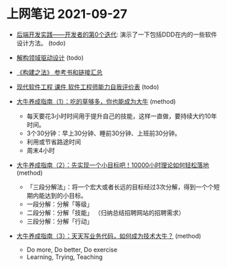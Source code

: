 # 上网笔记 2021-09-27

- [后端开发实践——开发者的第0个迭代][backend]: 演示了一下包括DDD在内的一些软件设计方法。 (todo)
- [解构领域驱动设计][ddd] (todo)
- [《构建之法》 参考书和链接汇总][build]
- [现代软件工程 课件 软件工程师能力自我评价表][evaluate] (todo)
- [大牛养成指南（1）：吃的草够多，你也能成为大牛][expert1] (method)
  - 每天要花3小时时间用于提升自己的技能，这样一直做，要持续大约10年时间。
  - 3个30分钟：早上30分钟、睡前30分钟、上班前30分钟。
  - 利用或节省路途时间
  - 周末4小时
- [大牛养成指南（2）：先实现一个小目标吧！10000小时理论如何轻松落地][expert2] (method)
  - 「三段分解法」：将一个宏大或者长远的目标经过3次分解，得到一个个短期内能达到的小目标。
  - 一段分解：分解「等级」
  - 二段分解：分解「技能」 （归纳总结招聘网站的招聘需求）
  - 三段分解：分解「行动」
- [大牛养成指南（3）：天天写业务代码，如何成为技术大牛？][expert3] (method)
  - Do more, Do better, Do exercise
  - Learning, Trying, Teaching

  [backend]: https://insights.thoughtworks.cn/backend-development-iteration0/
  [ddd]: https://www.cnblogs.com/baihmpgy/p/10259264.html
  [build]: https://www.cnblogs.com/xinz/p/4470424.html
  [evaluate]: https://www.cnblogs.com/xinz/p/3852177.html
  [expert1]: https://blog.csdn.net/yunhua_lee/article/details/52709882
  [expert2]: https://blog.csdn.net/yunhua_lee/article/details/52710405
  [expert3]: https://blog.csdn.net/yunhua_lee/article/details/52710894
